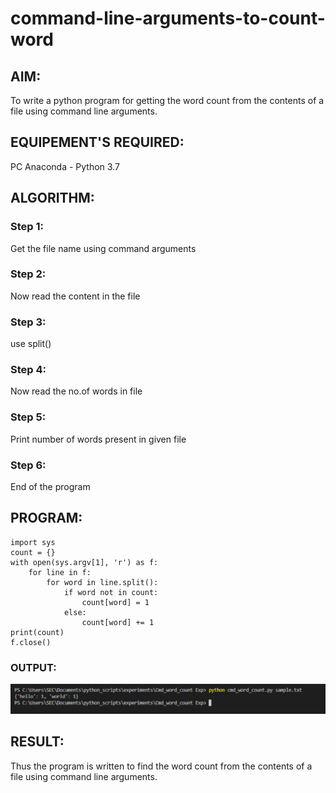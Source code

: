 # command-line-arguments-to-count-word
## AIM:
To write a python program for getting the word count from the contents of a file using command line arguments.
## EQUIPEMENT'S REQUIRED: 
PC
Anaconda - Python 3.7
## ALGORITHM: 
### Step 1:
Get the file name using command arguments

### Step 2: 
Now read the content in the file
 
### Step 3: 
use split()

### Step 4:  
Now read the no.of words in file

### Step 5: 
Print number of words present in given file

### Step 6: 
End of the program

## PROGRAM:
```
import sys
count = {}
with open(sys.argv[1], 'r') as f:
    for line in f:
        for word in line.split():
            if word not in count:
                count[word] = 1
            else:
                count[word] += 1
print(count)
f.close()
```
### OUTPUT:

![OUTPUT](Screenshot_20230126_103912.png)


## RESULT:
Thus the program is written to find the word count from the contents of a file using command line arguments.
